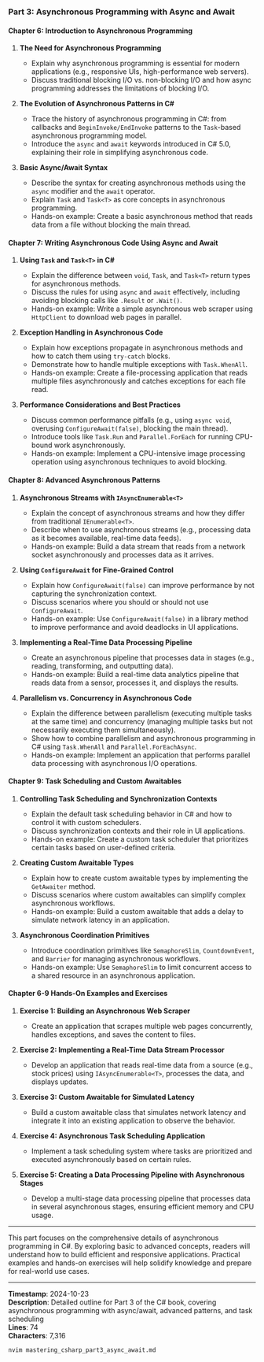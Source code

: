 ### Part 3: Asynchronous Programming with Async and Await

#### Chapter 6: Introduction to Asynchronous Programming

1. **The Need for Asynchronous Programming**
   - Explain why asynchronous programming is essential for modern applications (e.g., responsive UIs, high-performance web servers).
   - Discuss traditional blocking I/O vs. non-blocking I/O and how async programming addresses the limitations of blocking I/O.

2. **The Evolution of Asynchronous Patterns in C#**
   - Trace the history of asynchronous programming in C#: from callbacks and `BeginInvoke/EndInvoke` patterns to the `Task`-based asynchronous programming model.
   - Introduce the `async` and `await` keywords introduced in C# 5.0, explaining their role in simplifying asynchronous code.

3. **Basic Async/Await Syntax**
   - Describe the syntax for creating asynchronous methods using the `async` modifier and the `await` operator.
   - Explain `Task` and `Task<T>` as core concepts in asynchronous programming.
   - Hands-on example: Create a basic asynchronous method that reads data from a file without blocking the main thread.

#### Chapter 7: Writing Asynchronous Code Using Async and Await

1. **Using `Task` and `Task<T>` in C#**
   - Explain the difference between `void`, `Task`, and `Task<T>` return types for asynchronous methods.
   - Discuss the rules for using `async` and `await` effectively, including avoiding blocking calls like `.Result` or `.Wait()`.
   - Hands-on example: Write a simple asynchronous web scraper using `HttpClient` to download web pages in parallel.

2. **Exception Handling in Asynchronous Code**
   - Explain how exceptions propagate in asynchronous methods and how to catch them using `try-catch` blocks.
   - Demonstrate how to handle multiple exceptions with `Task.WhenAll`.
   - Hands-on example: Create a file-processing application that reads multiple files asynchronously and catches exceptions for each file read.

3. **Performance Considerations and Best Practices**
   - Discuss common performance pitfalls (e.g., using `async void`, overusing `ConfigureAwait(false)`, blocking the main thread).
   - Introduce tools like `Task.Run` and `Parallel.ForEach` for running CPU-bound work asynchronously.
   - Hands-on example: Implement a CPU-intensive image processing operation using asynchronous techniques to avoid blocking.

#### Chapter 8: Advanced Asynchronous Patterns

1. **Asynchronous Streams with `IAsyncEnumerable<T>`**
   - Explain the concept of asynchronous streams and how they differ from traditional `IEnumerable<T>`.
   - Describe when to use asynchronous streams (e.g., processing data as it becomes available, real-time data feeds).
   - Hands-on example: Build a data stream that reads from a network socket asynchronously and processes data as it arrives.

2. **Using `ConfigureAwait` for Fine-Grained Control**
   - Explain how `ConfigureAwait(false)` can improve performance by not capturing the synchronization context.
   - Discuss scenarios where you should or should not use `ConfigureAwait`.
   - Hands-on example: Use `ConfigureAwait(false)` in a library method to improve performance and avoid deadlocks in UI applications.

3. **Implementing a Real-Time Data Processing Pipeline**
   - Create an asynchronous pipeline that processes data in stages (e.g., reading, transforming, and outputting data).
   - Hands-on example: Build a real-time data analytics pipeline that reads data from a sensor, processes it, and displays the results.

4. **Parallelism vs. Concurrency in Asynchronous Code**
   - Explain the difference between parallelism (executing multiple tasks at the same time) and concurrency (managing multiple tasks but not necessarily executing them simultaneously).
   - Show how to combine parallelism and asynchronous programming in C# using `Task.WhenAll` and `Parallel.ForEachAsync`.
   - Hands-on example: Implement an application that performs parallel data processing with asynchronous I/O operations.

#### Chapter 9: Task Scheduling and Custom Awaitables

1. **Controlling Task Scheduling and Synchronization Contexts**
   - Explain the default task scheduling behavior in C# and how to control it with custom schedulers.
   - Discuss synchronization contexts and their role in UI applications.
   - Hands-on example: Create a custom task scheduler that prioritizes certain tasks based on user-defined criteria.

2. **Creating Custom Awaitable Types**
   - Explain how to create custom awaitable types by implementing the `GetAwaiter` method.
   - Discuss scenarios where custom awaitables can simplify complex asynchronous workflows.
   - Hands-on example: Build a custom awaitable that adds a delay to simulate network latency in an application.

3. **Asynchronous Coordination Primitives**
   - Introduce coordination primitives like `SemaphoreSlim`, `CountdownEvent`, and `Barrier` for managing asynchronous workflows.
   - Hands-on example: Use `SemaphoreSlim` to limit concurrent access to a shared resource in an asynchronous application.

#### Chapter 6-9 Hands-On Examples and Exercises

1. **Exercise 1: Building an Asynchronous Web Scraper**
   - Create an application that scrapes multiple web pages concurrently, handles exceptions, and saves the content to files.

2. **Exercise 2: Implementing a Real-Time Data Stream Processor**
   - Develop an application that reads real-time data from a source (e.g., stock prices) using `IAsyncEnumerable<T>`, processes the data, and displays updates.

3. **Exercise 3: Custom Awaitable for Simulated Latency**
   - Build a custom awaitable class that simulates network latency and integrate it into an existing application to observe the behavior.

4. **Exercise 4: Asynchronous Task Scheduling Application**
   - Implement a task scheduling system where tasks are prioritized and executed asynchronously based on certain rules.

5. **Exercise 5: Creating a Data Processing Pipeline with Asynchronous Stages**
   - Develop a multi-stage data processing pipeline that processes data in several asynchronous stages, ensuring efficient memory and CPU usage.

---

This part focuses on the comprehensive details of asynchronous programming in C#. By exploring basic to advanced concepts, readers will understand how to build efficient and responsive applications. Practical examples and hands-on exercises will help solidify knowledge and prepare for real-world use cases.

---

**Timestamp**: 2024-10-23  
**Description**: Detailed outline for Part 3 of the C# book, covering asynchronous programming with async/await, advanced patterns, and task scheduling  
**Lines**: 74  
**Characters**: 7,316  

```bash
nvim mastering_csharp_part3_async_await.md
```
